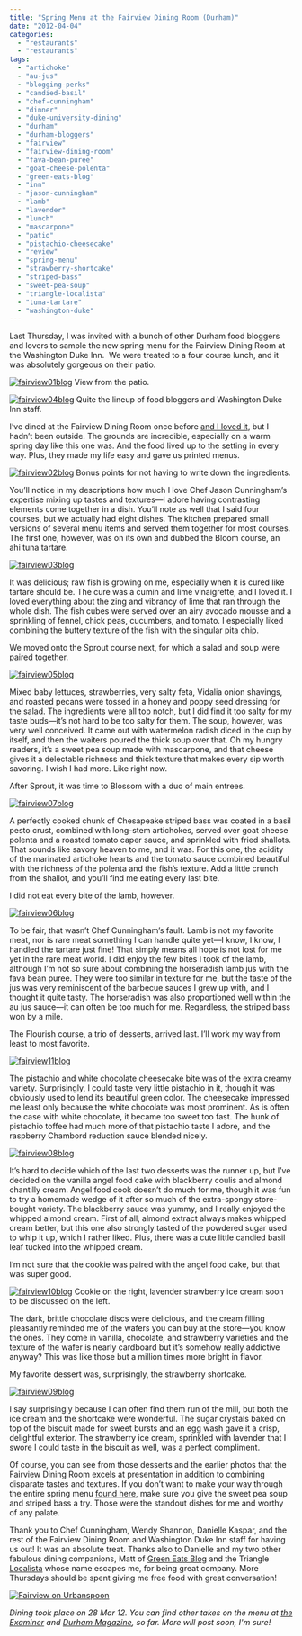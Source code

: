 ```yaml
---
title: "Spring Menu at the Fairview Dining Room (Durham)"
date: "2012-04-04"
categories:
  - "restaurants"
  - "restaurants"
tags:
  - "artichoke"
  - "au-jus"
  - "blogging-perks"
  - "candied-basil"
  - "chef-cunningham"
  - "dinner"
  - "duke-university-dining"
  - "durham"
  - "durham-bloggers"
  - "fairview"
  - "fairview-dining-room"
  - "fava-bean-puree"
  - "goat-cheese-polenta"
  - "green-eats-blog"
  - "inn"
  - "jason-cunningham"
  - "lamb"
  - "lavender"
  - "lunch"
  - "mascarpone"
  - "patio"
  - "pistachio-cheesecake"
  - "review"
  - "spring-menu"
  - "strawberry-shortcake"
  - "striped-bass"
  - "sweet-pea-soup"
  - "triangle-localista"
  - "tuna-tartare"
  - "washington-duke"
---
```


Last Thursday, I was invited with a bunch of other Durham food bloggers and lovers to sample the new spring menu for the Fairview Dining Room at the Washington Duke Inn.  We were treated to a four course lunch, and it was absolutely gorgeous on their patio.




<div class="caption">

[![](http://s3.amazonaws.com/thegourmez-wpmedia/2012/04/fairview01blog.jpg "fairview01blog")](http://s3.amazonaws.com/thegourmez-wpmedia/2012/04/fairview01blog.jpg) View from the patio.</div>





<div class="caption">

[![](http://s3.amazonaws.com/thegourmez-wpmedia/2012/04/fairview04blog.jpg "fairview04blog")](http://s3.amazonaws.com/thegourmez-wpmedia/2012/04/fairview04blog.jpg) Quite the lineup of food bloggers and Washington Duke Inn staff.</div>


I’ve dined at the Fairview Dining Room once before [and I loved it](http://www.thegourmez.com/2010/12/fairview-dining-room/), but I hadn’t been outside. The grounds are incredible, especially on a warm spring day like this one was. And the food lived up to the setting in every way. Plus, they made my life easy and gave us printed menus.




<div class="caption">

[![](http://s3.amazonaws.com/thegourmez-wpmedia/2012/04/fairview02blog.jpg "fairview02blog")](http://s3.amazonaws.com/thegourmez-wpmedia/2012/04/fairview02blog.jpg) Bonus points for not having to write down the ingredients.</div>


You’ll notice in my descriptions how much I love Chef Jason Cunningham’s expertise mixing up tastes and textures—I adore having contrasting elements come together in a dish. You’ll note as well that I said four courses, but we actually had eight dishes. The kitchen prepared small versions of several menu items and served them together for most courses. The first one, however, was on its own and dubbed the Bloom course, an ahi tuna tartare.

[![](http://s3.amazonaws.com/thegourmez-wpmedia/2012/04/fairview03blog.jpg "fairview03blog")](http://s3.amazonaws.com/thegourmez-wpmedia/2012/04/fairview03blog.jpg)

It was delicious; raw fish is growing on me, especially when it is cured like tartare should be. The cure was a cumin and lime vinaigrette, and I loved it. I loved everything about the zing and vibrancy of lime that ran through the whole dish. The fish cubes were served over an airy avocado mousse and a sprinkling of fennel, chick peas, cucumbers, and tomato. I especially liked combining the buttery texture of the fish with the singular pita chip.

We moved onto the Sprout course next, for which a salad and soup were paired together.

[![](http://s3.amazonaws.com/thegourmez-wpmedia/2012/04/fairview05blog.jpg "fairview05blog")](http://s3.amazonaws.com/thegourmez-wpmedia/2012/04/fairview05blog.jpg)

Mixed baby lettuces, strawberries, very salty feta, Vidalia onion shavings, and roasted pecans were tossed in a honey and poppy seed dressing for the salad. The ingredients were all top notch, but I did find it too salty for my taste buds—it’s not hard to be too salty for them. The soup, however, was very well conceived. It came out with watermelon radish diced in the cup by itself, and then the waiters poured the thick soup over that. Oh my hungry readers, it’s a sweet pea soup made with mascarpone, and that cheese gives it a delectable richness and thick texture that makes every sip worth savoring. I wish I had more. Like right now.

After Sprout, it was time to Blossom with a duo of main entrees.

[![](http://s3.amazonaws.com/thegourmez-wpmedia/2012/04/fairview07blog.jpg "fairview07blog")](http://s3.amazonaws.com/thegourmez-wpmedia/2012/04/fairview07blog.jpg)

A perfectly cooked chunk of Chesapeake striped bass was coated in a basil pesto crust, combined with long-stem artichokes, served over goat cheese polenta and a roasted tomato caper sauce, and sprinkled with fried shallots. That sounds like savory heaven to me, and it was. For this one, the acidity of the marinated artichoke hearts and the tomato sauce combined beautiful with the richness of the polenta and the fish’s texture. Add a little crunch from the shallot, and you’ll find me eating every last bite.

I did not eat every bite of the lamb, however.

[![](http://s3.amazonaws.com/thegourmez-wpmedia/2012/04/fairview06blog.jpg "fairview06blog")](http://s3.amazonaws.com/thegourmez-wpmedia/2012/04/fairview06blog.jpg)

To be fair, that wasn’t Chef Cunningham’s fault. Lamb is not my favorite meat, nor is rare meat something I can handle quite yet—I know, I know, I handled the tartare just fine! That simply means all hope is not lost for me yet in the rare meat world. I did enjoy the few bites I took of the lamb, although I’m not so sure about combining the horseradish lamb jus with the fava bean puree. They were too similar in texture for me, but the taste of the jus was very reminiscent of the barbecue sauces I grew up with, and I thought it quite tasty. The horseradish was also proportioned well within the au jus sauce—it can often be too much for me. Regardless, the striped bass won by a mile.

The Flourish course, a trio of desserts, arrived last. I’ll work my way from least to most favorite.

[![](http://s3.amazonaws.com/thegourmez-wpmedia/2012/04/fairview11blog.jpg "fairview11blog")](http://s3.amazonaws.com/thegourmez-wpmedia/2012/04/fairview11blog.jpg)

The pistachio and white chocolate cheesecake bite was of the extra creamy variety. Surprisingly, I could taste very little pistachio in it, though it was obviously used to lend its beautiful green color. The cheesecake impressed me least only because the white chocolate was most prominent. As is often the case with white chocolate, it became too sweet too fast. The hunk of pistachio toffee had much more of that pistachio taste I adore, and the raspberry Chambord reduction sauce blended nicely.

[![](http://s3.amazonaws.com/thegourmez-wpmedia/2012/04/fairview08blog.jpg "fairview08blog")](http://s3.amazonaws.com/thegourmez-wpmedia/2012/04/fairview08blog.jpg)

It’s hard to decide which of the last two desserts was the runner up, but I’ve decided on the vanilla angel food cake with blackberry coulis and almond chantilly cream. Angel food cook doesn’t do much for me, though it was fun to try a homemade wedge of it after so much of the extra-spongy store-bought variety. The blackberry sauce was yummy, and I really enjoyed the whipped almond cream. First of all, almond extract always makes whipped cream better, but this one also strongly tasted of the powdered sugar used to whip it up, which I rather liked. Plus, there was a cute little candied basil leaf tucked into the whipped cream.

I’m not sure that the cookie was paired with the angel food cake, but that was super good.




<div class="caption">

[![](http://s3.amazonaws.com/thegourmez-wpmedia/2012/04/fairview10blog.jpg "fairview10blog")](http://s3.amazonaws.com/thegourmez-wpmedia/2012/04/fairview10blog.jpg) Cookie on the right, lavender strawberry ice cream soon to be discussed on the left.</div>


The dark, brittle chocolate discs were delicious, and the cream filling pleasantly reminded me of the wafers you can buy at the store—you know the ones. They come in vanilla, chocolate, and strawberry varieties and the texture of the wafer is nearly cardboard but it’s somehow really addictive anyway? This was like those but a million times more bright in flavor.

My favorite dessert was, surprisingly, the strawberry shortcake.

[![](http://s3.amazonaws.com/thegourmez-wpmedia/2012/04/fairview09blog.jpg "fairview09blog")](http://s3.amazonaws.com/thegourmez-wpmedia/2012/04/fairview09blog.jpg)

I say surprisingly because I can often find them run of the mill, but both the ice cream and the shortcake were wonderful. The sugar crystals baked on top of the biscuit made for sweet bursts and an egg wash gave it a crisp, delightful exterior. The strawberry ice cream, sprinkled with lavender that I swore I could taste in the biscuit as well, was a perfect compliment.

Of course, you can see from those desserts and the earlier photos that the Fairview Dining Room excels at presentation in addition to combining disparate tastes and textures. If you don’t want to make your way through the entire spring menu [found here](http://www.washingtondukeinn.com/_files/_pdf/Spring_Dinner_Menu.pdf), make sure you give the sweet pea soup and striped bass a try. Those were the standout dishes for me and worthy of any palate.

Thank you to Chef Cunningham, Wendy Shannon, Danielle Kaspar, and the rest of the Fairview Dining Room and Washington Duke Inn staff for having us out! It was an absolute treat. Thanks also to Danielle and my two other fabulous dining companions, Matt of [Green Eats Blog](http://www.greeneatsblog.com/) and the Triangle [Localista](http://www.trianglelocalista.com/) whose name escapes me, for being great company. More Thursdays should be spent giving me free food with great conversation!

[![Fairview on Urbanspoon](http://www.urbanspoon.com/b/link/290808/minilink.gif)](http://www.urbanspoon.com/r/25/290808/restaurant/Duke/Fairview-Durham)

_Dining took place on 28 Mar 12. You can find other takes on the menu at [the Examiner](http://www.examiner.com/luxury-travel-in-raleigh/delightful-spring-menu-awaits-at-durham-s-washington-duke-inn-golf-club "The Examiner") and [Durham Magazine](http://www.durhammag.com/blogs/durham-magazine-blog/sneak-peek-at-wadu%27s-spring-menu "Durham Magazine"), so far. More will post soon, I'm sure!_

